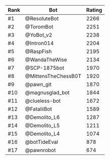 Rank|Bot|Rating
---|---|---
#1|@ResoluteBot|2266
#2|@ToromBot|2251
#3|@YoBot_v2|2238
#4|@Intron014|2204
#5|@RaspFish|2195
#6|@WandaTheWise|2134
#7|@SCP-1875bot|1970
#8|@MittensTheChessB0T|1920
#9|@pawn_git|1870
#10|@magnusglad_bot|1844
#11|@clueless-bot|1672
#12|@FataliiBot|1589
#13|@Demolito_L6|1287
#14|@Demolito_L5|1211
#15|@Demolito_L4|1074
#16|@botTideEval|878
#17|@pawnrobot|674
